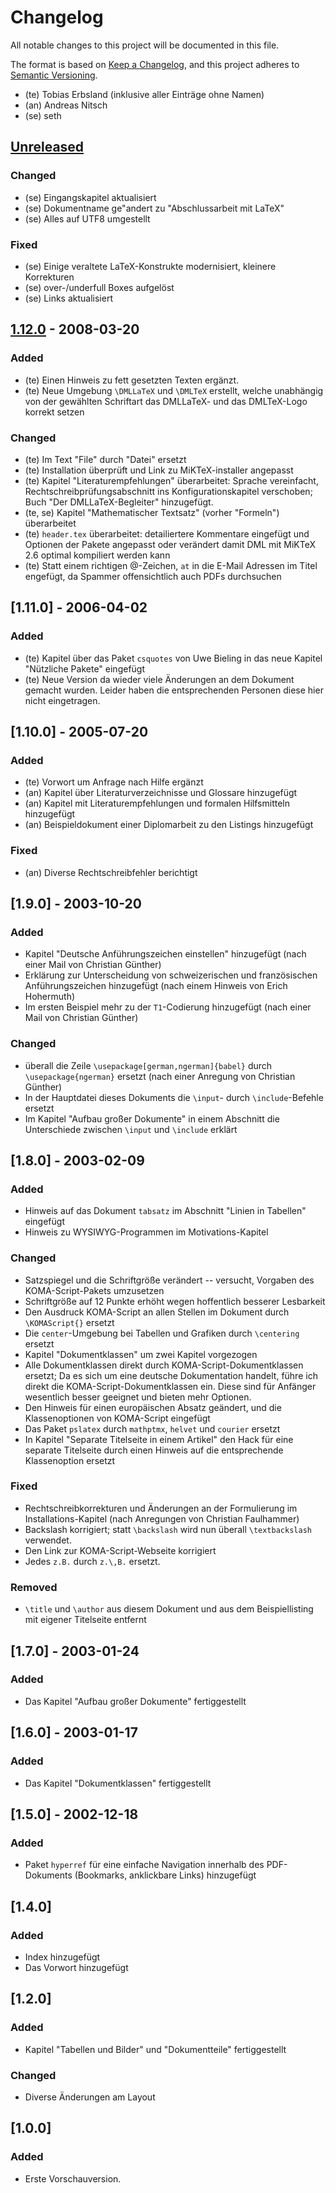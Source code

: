 # Changelog

All notable changes to this project will be documented in this file.

The format is based on [Keep a Changelog](https://keepachangelog.com/en/1.0.0/),
and this project adheres to [Semantic Versioning](https://semver.org/spec/v2.0.0.html).

- (te) Tobias Erbsland (inklusive aller Einträge ohne Namen)
- (an) Andreas Nitsch
- (se) seth

## [Unreleased]

### Changed

- (se) Eingangskapitel aktualisiert
- (se) Dokumentname ge\"andert zu "Abschlussarbeit mit LaTeX"
- (se) Alles auf UTF8 umgestellt

### Fixed

- (se) Einige veraltete LaTeX-Konstrukte modernisiert, kleinere Korrekturen
- (se) over-/underfull Boxes aufgelöst
- (se) Links aktualisiert

## [1.12.0] - 2008-03-20

### Added

- (te) Einen Hinweis zu fett gesetzten Texten ergänzt.
- (te) Neue Umgebung `\DMLLaTeX` und `\DMLTeX` erstellt, welche
  unabhängig von der gewählten Schriftart das DMLLaTeX- und das
  DMLTeX-Logo korrekt setzen

### Changed

- (te) Im Text "File" durch "Datei" ersetzt
- (te) Installation überprüft und Link zu MiKTeX-installer angepasst
- (te) Kapitel "Literaturempfehlungen" überarbeitet:
  Sprache vereinfacht, Rechtschreibprüfungsabschnitt ins
  Konfigurationskapitel verschoben;
  Buch "Der DMLLaTeX-Begleiter" hinzugefügt.
- (te, se) Kapitel "Mathematischer Textsatz" (vorher "Formeln") überarbeitet
- (te) `header.tex` überarbeitet: detailiertere Kommentare eingefügt
  und Optionen der Pakete angepasst oder verändert damit DML mit
  MiKTeX 2.6 optimal kompiliert werden kann
- (te) Statt einem richtigen @-Zeichen, `at` in die E-Mail Adressen
  im Titel engefügt, da Spammer offensichtlich auch PDFs durchsuchen

## [1.11.0] - 2006-04-02

### Added

- (te) Kapitel über das Paket `csquotes` von Uwe Bieling in das neue
  Kapitel "Nützliche Pakete" eingefügt
- (te) Neue Version da wieder viele Änderungen an dem Dokument
  gemacht wurden. Leider haben die entsprechenden Personen diese hier
  nicht eingetragen.

## [1.10.0] - 2005-07-20

### Added

- (te) Vorwort um Anfrage nach Hilfe ergänzt
- (an) Kapitel über Literaturverzeichnisse und Glossare hinzugefügt
- (an) Kapitel mit Literaturempfehlungen und formalen Hilfsmitteln hinzugefügt
- (an) Beispieldokument einer Diplomarbeit zu den Listings hinzugefügt

### Fixed

- (an) Diverse Rechtschreibfehler berichtigt

## [1.9.0] - 2003-10-20

### Added

- Kapitel "Deutsche Anführungszeichen einstellen" hinzugefügt (nach einer Mail von Christian Günther)
- Erklärung zur Unterscheidung von schweizerischen und französischen Anführungszeichen hinzugefügt (nach einem Hinweis von Erich Hohermuth)
- Im ersten Beispiel mehr zu der `T1`-Codierung hinzugefügt (nach einer Mail von Christian Günther)

### Changed

- überall die Zeile `\usepackage[german,ngerman]{babel}` durch
  `\usepackage{ngerman}` ersetzt (nach einer Anregung von Christian
  Günther)
- In der Hauptdatei dieses Dokuments die `\input`- durch
  `\include`-Befehle ersetzt
- Im Kapitel "Aufbau großer Dokumente" in einem Abschnitt die
  Unterschiede zwischen `\input` und `\include` erklärt

## [1.8.0] - 2003-02-09

### Added

- Hinweis auf das Dokument `tabsatz` im Abschnitt
  "Linien in Tabellen" eingefügt
- Hinweis zu WYSIWYG-Programmen im Motivations-Kapitel

### Changed

- Satzspiegel und die Schriftgröße verändert -- versucht, Vorgaben
  des KOMA-Script-Pakets umzusetzen
- Schriftgröße auf 12 Punkte erhöht wegen hoffentlich besserer
  Lesbarkeit
- Den Ausdruck KOMA-Script an allen Stellen im Dokument durch
  `\KOMAScript{}` ersetzt
- Die `center`-Umgebung bei Tabellen und Grafiken durch `\centering`
  ersetzt
- Kapitel "Dokumentklassen" um zwei Kapitel vorgezogen
- Alle Dokumentklassen direkt durch KOMA-Script-Dokumentklassen
  ersetzt;
  Da es sich um eine deutsche Dokumentation handelt, führe ich direkt
  die KOMA-Script-Dokumentklassen ein.
  Diese sind für Anfänger wesentlich besser geeignet und bieten mehr
  Optionen.
- Den Hinweis für einen europäischen Absatz geändert, und die
  Klassenoptionen von KOMA-Script eingefügt
- Das Paket `pslatex` durch `mathptmx`, `helvet` und `courier` ersetzt
- In Kapitel "Separate Titelseite in einem Artikel" den Hack für eine
  separate Titelseite durch einen Hinweis auf die entsprechende
  Klassenoption ersetzt

### Fixed

- Rechtschreibkorrekturen und Änderungen an der Formulierung im
  Installations-Kapitel (nach Anregungen von Christian Faulhammer)
- Backslash korrigiert; statt `\backslash` wird nun überall
  `\textbackslash` verwendet.
- Den Link zur KOMA-Script-Webseite korrigiert
- Jedes `z.B.` durch `z.\,B.` ersetzt.

### Removed

- `\title` und `\author` aus diesem Dokument und aus dem
  Beispiellisting mit eigener Titelseite entfernt

## [1.7.0] - 2003-01-24

### Added

- Das Kapitel "Aufbau großer Dokumente" fertiggestellt

## [1.6.0] - 2003-01-17

### Added

- Das Kapitel "Dokumentklassen" fertiggestellt

## [1.5.0] - 2002-12-18

### Added

- Paket `hyperref` für eine einfache Navigation innerhalb des
  PDF-Dokuments (Bookmarks, anklickbare Links) hinzugefügt

## [1.4.0]

### Added

- Index hinzugefügt
- Das Vorwort hinzugefügt

## [1.2.0]

### Added

- Kapitel "Tabellen und Bilder" und "Dokumentteile" fertiggestellt

### Changed

- Diverse Änderungen am Layout

## [1.0.0]

### Added

- Erste Vorschauversion.

[Unreleased]: https://github.com/texdoc/diplomarbeit-mit-latex/compare/v1.12...HEAD
[1.12.0]: https://github.com/texdoc/diplomarbeit-mit-latex/releases/tag/v1.12
